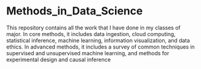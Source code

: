 # Methods_in_Data_Science

This repository contains all the work that I have done in my classes of major. In core methods, it includes data ingestion, cloud computing, statistical inference, machine learning, information visualization, and data ethics. In advanced methods, it includes a survey of common techniques in supervised and unsupervised machine learning, and methods for experimental design and causal inference
